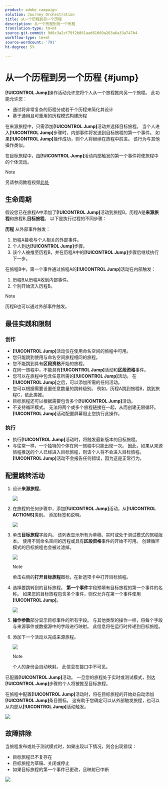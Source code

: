 ```yaml
---
product: adobe campaign
solution: Journey Orchestration
title: 从一个历程到另一个历程
description: 从一个历程到另一个历程
translation-type: tm+mt
source-git-commit: 9d8c3a2cf79f2b861aad61089a263a6a33a747b4
workflow-type: tm+mt
source-wordcount: '791'
ht-degree: 5%

---
```



# 从一个历程到另一个历程 {#jump}

**[!UICONTROL Jump]**&#x200B;操作活动允许您将个人从一个旅程推向另一个旅程。 此功能允许您：

* 通过将非常复杂的历程分成若干个历程来简化其设计
* 基于通用且可重用的历程模式构建历程

在来源旅程中，只需添加&#x200B;**[!UICONTROL Jump]**&#x200B;活动并选择目标旅程。 当个人进入&#x200B;**[!UICONTROL Jump]**&#x200B;步骤时，内部事件将发送到目标旅程的第一个事件。 如果&#x200B;**[!UICONTROL Jump]**&#x200B;操作成功，则个人将继续在旅程中前进。 该行为与其他操作类似。

在目标旅程中，由&#x200B;**[!UICONTROL Jump]**&#x200B;活动内部触发的第一个事件将使旅程中的个体流动。

>[!NOTE]
>
>另请参阅教程视频[此处](https://experienceleague.adobe.com/docs/journey-orchestration-learn/tutorials/building-a-journey/jumping-to-another-journey.html)

## 生命周期

假设您已在旅程A中添加了&#x200B;**[!UICONTROL Jump]**&#x200B;活动到旅程B。历程A是&#x200B;**来源旅程**&#x200B;和旅程B,**目标旅程**。
以下是执行过程的不同步骤：

**历程** 从外部事件触发：

1. 历程A接收与个人相关的外部事件。
1. 个人到达&#x200B;**[!UICONTROL Jump]**&#x200B;步骤。
1. 该个人被推至历程B，并在历程A中的&#x200B;**[!UICONTROL Jump]**&#x200B;步骤后继续执行下一步。

在旅程B中，第一个事件通过旅程A的&#x200B;**[!UICONTROL Jump]**&#x200B;活动在内部触发：

1. 历程B从历程A收到内部事件。
1. 个别开始流入历程B。

>[!NOTE]
>
>历程B也可以通过外部事件触发。

## 最佳实践和限制

### 创作

* **[!UICONTROL Jump]**&#x200B;活动仅在使用命名空间的旅程中可用。
* 您只能跳到使用与命名空间旅程相同的旅程。
* 您不能跳到具有&#x200B;**区段资格**&#x200B;开始的旅程。
* 在同一旅程中，不能具有&#x200B;**[!UICONTROL Jump]**&#x200B;活动和&#x200B;**区段资格**&#x200B;事件。
* 您可以在旅程中包含任意所需的&#x200B;**[!UICONTROL Jump]**&#x200B;活动。 在&#x200B;**[!UICONTROL Jump]**&#x200B;之后，可以添加所需的任何活动。
* 您可以根据需要设置任意数量的跳转级别。 例如，历程A跳到旅程B，跳到旅程C，依此类推。
* 目标旅程还可以根据需要包含多个&#x200B;**[!UICONTROL Jump]**&#x200B;活动。
* 不支持循环模式。 无法将两个或多个旅程链接在一起，从而创建无限循环。 **[!UICONTROL Jump]**&#x200B;活动配置屏幕阻止您执行此操作。

### 执行

* 执行&#x200B;**[!UICONTROL Jump]**&#x200B;活动时，将触发最新版本的目标旅程。
* 与往常一样，一个独特的个体在同一旅程中只能出现一次。 因此，如果从来源旅程推送的个人已经进入目标旅程，则该个人将不会进入目标旅程。 **[!UICONTROL Jump]**&#x200B;活动不会报告任何错误，因为这是正常行为。

## 配置跳转活动

1. 设计&#x200B;**来源旅程**。

   ![](../assets/jump1.png)

1. 在旅程的任何步骤中，添加&#x200B;**[!UICONTROL Jump]**&#x200B;活动，从&#x200B;**[!UICONTROL ACTIONS]**&#x200B;类别。 添加标签和说明。

   ![](../assets/jump2.png)

1. 单击&#x200B;**目标旅程**字段内。
该列表显示所有为草稿、实时或处于测试模式的旅程版本。 使用不同命名空间的历程或具有**区段资格**&#x200B;事件的开始不可用。 创建循环模式的目标旅程也会被过滤掉。

   ![](../assets/jump3.png)

   >[!NOTE]
   >
   >单击右侧的&#x200B;**打开目标旅程**&#x200B;图标，在新选项卡中打开目标旅程。

1. 选择要跳转到的目标旅程。
**第一个事件**&#x200B;字段预填有目标旅程的第一个事件的名称。 如果您的目标旅程包含多个事件，则仅允许在第一个事件使用&#x200B;**[!UICONTROL Jump]**。

   ![](../assets/jump4.png)

1. **操作参数**&#x200B;部分显示目标事件的所有字段。 与其他类型的操作一样，将每个字段与来源事件或数据源中的字段进行映射。 此信息将在运行时传递到目标旅程。
1. 添加下一个活动以完成来源旅程。

   ![](../assets/jump5.png)


   >[!NOTE]
   >
   >个人的身份会自动映射。 此信息在接口中不可见。

已配置&#x200B;**[!UICONTROL Jump]**&#x200B;活动。 一旦您的旅程处于实时或测试模式，到达&#x200B;**[!UICONTROL Jump]**&#x200B;步骤的个人将被推至目标旅程。

在旅程中配置&#x200B;**[!UICONTROL Jump]**&#x200B;活动时，将在目标旅程的开始处自动添加&#x200B;**[!UICONTROL Jump]**&#x200B;条目图标。 这有助于您确定可以从外部触发旅程，也可以从内部从&#x200B;**[!UICONTROL Jump]**&#x200B;活动触发。

![](../assets/jump7.png)

## 故障排除

当旅程发布或处于测试模式时，如果出现以下情况，则会出现错误：
* 目标旅程已不复存在
* 目标旅程为草稿、关闭或停止
* 如果目标旅程的第一个事件已更改，且映射已中断

![](../assets/jump6.png)
